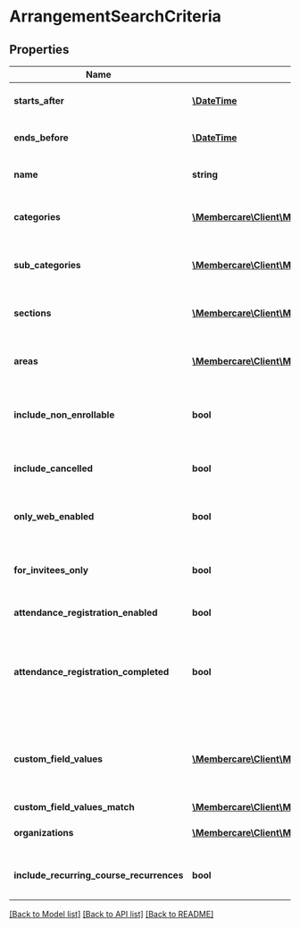 # ArrangementSearchCriteria

## Properties
Name | Type | Description | Notes
------------ | ------------- | ------------- | -------------
**starts_after** | [**\DateTime**](\DateTime.md) | The date for which the arrangements must start after | [optional] 
**ends_before** | [**\DateTime**](\DateTime.md) | The date for which the arrangements must end on or before | [optional] 
**name** | **string** | The name of the arrangement(s) the search for. | [optional] 
**categories** | [**\Membercare\Client\Model\ArrangementCategory[]**](ArrangementCategory.md) | A list of arrangement categories that the arrangements must have. | [optional] 
**sub_categories** | [**\Membercare\Client\Model\ArrangementSubCategory[]**](ArrangementSubCategory.md) | A list of arrangement sub categories that the arrangements must have. | [optional] 
**sections** | [**\Membercare\Client\Model\ArrangementGroup[]**](ArrangementGroup.md) | A list of arrangement sections that the arrangements must have. | [optional] 
**areas** | [**\Membercare\Client\Model\ArrangementArea[]**](ArrangementArea.md) | A list of arrangement areas that the arrangements must have. | [optional] 
**include_non_enrollable** | **bool** | Indicates whether or not to search for arrangements that are not enrollable (last enroll date expired). | [optional] 
**include_cancelled** | **bool** | Indicates whether or not to search for arrangements that are cancelled. | [optional] 
**only_web_enabled** | **bool** | Indicates whether or not to only search for arrangements that are web enabled. | [optional] 
**for_invitees_only** | **bool** | Indicates whether or not to only search for arrangements that are for invitees only. null means both | [optional] 
**attendance_registration_enabled** | **bool** | Is attendance registration enabled | [optional] 
**attendance_registration_completed** | **bool** | Does all participants have a mark regarding attendance  (only arrangements with AttendanceRegistration enabled will be returned when this porperty is not null ) | [optional] 
**custom_field_values** | [**\Membercare\Client\Model\CustomFieldValueSearch[]**](CustomFieldValueSearch.md) | A list of customfield values. At least one of them should be present on the arrangement. Please provide Type.Identifier and Value | [optional] 
**custom_field_values_match** | [**\Membercare\Client\Model\SearchBooleanType**](SearchBooleanType.md) |  | [optional] 
**organizations** | [**\Membercare\Client\Model\SimpleOrganization[]**](SimpleOrganization.md) | A list of organizations to search events belong to | [optional] 
**include_recurring_course_recurrences** | **bool** | A boolean indicating whether or not to include recurrences from the search results | [optional] 

[[Back to Model list]](../../README.md#documentation-for-models) [[Back to API list]](../../README.md#documentation-for-api-endpoints) [[Back to README]](../../README.md)

